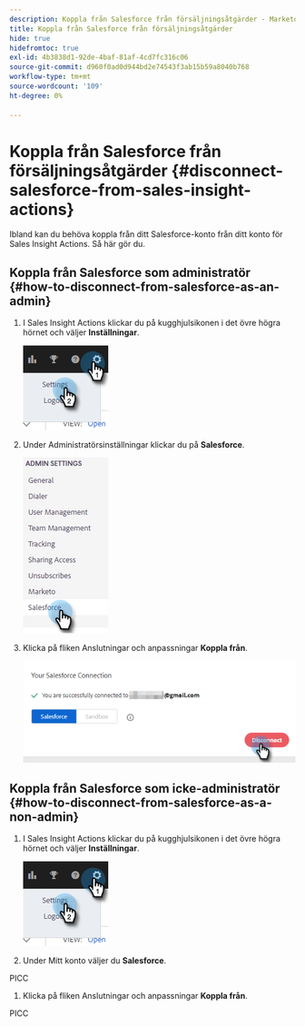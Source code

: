 ```yaml
---
description: Koppla från Salesforce från försäljningsåtgärder - Marketo Docs - produktdokumentation
title: Koppla från Salesforce från försäljningsåtgärder
hide: true
hidefromtoc: true
exl-id: 4b3838d1-92de-4baf-81af-4cd7fc316c06
source-git-commit: d960f0ad0d944bd2e74543f3ab15b59a8040b768
workflow-type: tm+mt
source-wordcount: '109'
ht-degree: 0%

---
```


# Koppla från Salesforce från försäljningsåtgärder {#disconnect-salesforce-from-sales-insight-actions}

Ibland kan du behöva koppla från ditt Salesforce-konto från ditt konto för Sales Insight Actions. Så här gör du.

## Koppla från Salesforce som administratör {#how-to-disconnect-from-salesforce-as-an-admin}

1. I Sales Insight Actions klickar du på kugghjulsikonen i det övre högra hörnet och väljer **Inställningar**.

   ![](assets/disconnect-salesforce-from-sales-insight-actions-1.png)

1. Under Administratörsinställningar klickar du på **Salesforce**.

   ![](assets/disconnect-salesforce-from-sales-insight-actions-2.png)

1. Klicka på fliken Anslutningar och anpassningar **Koppla från**.

   ![](assets/disconnect-salesforce-from-sales-insight-actions-3.png)

## Koppla från Salesforce som icke-administratör {#how-to-disconnect-from-salesforce-as-a-non-admin}

1. I Sales Insight Actions klickar du på kugghjulsikonen i det övre högra hörnet och väljer **Inställningar**.

   ![](assets/disconnect-salesforce-from-sales-insight-actions-4.png)

1. Under Mitt konto väljer du **Salesforce**.

PICC

1. Klicka på fliken Anslutningar och anpassningar **Koppla från**.

PICC
